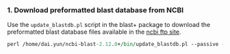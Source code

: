 
### 1. Download preformatted blast database from NCBI

Use the `update_blastdb.pl` script in the blast+ package to download the preformatted blast database files available in the [ncbi ftp site](https://ftp.ncbi.nlm.nih.gov/blast/db/). 
```perl
perl /home/dai.yun/ncbi-blast-2.12.0+/bin/update_blastdb.pl --passive --decompress refseq_select_prot &
```
